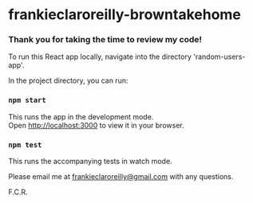 # frankieclaroreilly-browntakehome

### Thank you for taking the time to review my code! 

To run this React app locally, navigate into the directory 'random-users-app'.

In the project directory, you can run:

### `npm start`

This runs the app in the development mode.\
Open [http://localhost:3000](http://localhost:3000) to view it in your browser.

### `npm test`

This runs the accompanying tests in watch mode.


Please email me at frankieclaroreilly@gmail.com with any questions.

F.C.R.